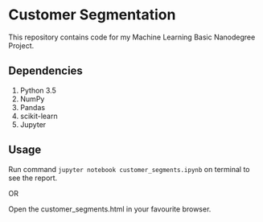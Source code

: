 # Customer Segmentation

This repository contains code for my Machine Learning Basic Nanodegree Project.

## Dependencies

1. Python 3.5
2. NumPy
3. Pandas
4. scikit-learn
5. Jupyter

## Usage

Run command ```jupyter notebook customer_segments.ipynb``` on terminal to see the report.

OR

Open the customer_segments.html in your favourite browser.